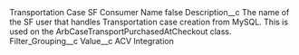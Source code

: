 <?xml version="1.0" encoding="UTF-8"?>
<CustomMetadata xmlns="http://soap.sforce.com/2006/04/metadata" xmlns:xsi="http://www.w3.org/2001/XMLSchema-instance" xmlns:xsd="http://www.w3.org/2001/XMLSchema">
    <label>Transportation Case SF Consumer Name</label>
    <protected>false</protected>
    <values>
        <field>Description__c</field>
        <value xsi:type="xsd:string">The name of the SF user that handles Transportation case creation from MySQL. This is used on the ArbCaseTransportPurchasedAtCheckout class.</value>
    </values>
    <values>
        <field>Filter_Grouping__c</field>
        <value xsi:nil="true"/>
    </values>
    <values>
        <field>Value__c</field>
        <value xsi:type="xsd:string">ACV Integration</value>
    </values>
</CustomMetadata>

